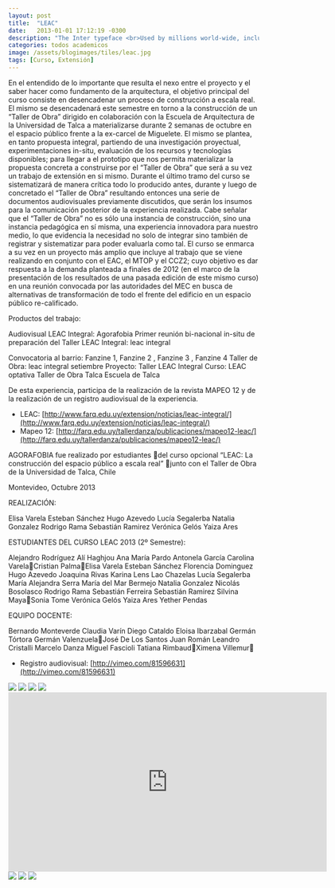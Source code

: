 ```yaml
---
layout: post
title:  "LEAC"
date:   2013-01-01 17:12:19 -0300
description: "The Inter typeface <br>Used by millions world-wide, including big names like Unity, Pixar, GitHub, Mozilla, Figma and many others."
categories: todos academicos
image: /assets/blogimages/tiles/leac.jpg
tags: [Curso, Extensión]
---
```

En el entendido de lo importante que resulta el nexo entre el proyecto y el saber hacer como fundamento de la arquitectura, el objetivo principal del curso consiste en desencadenar un proceso de construcción a escala real. El mismo se desencadenará este semestre en torno a la construcción de un “Taller de Obra” dirigido en colaboración con la Escuela de Arquitectura de la Universidad de Talca a materializarse durante 2 semanas de octubre en el espacio público frente a la ex-carcel de Miguelete. El mismo se plantea, en tanto propuesta integral, partiendo de una investigación proyectual, experimentaciones in-situ, evaluación de los recursos y tecnologías disponibles; para llegar a el prototipo que nos permita materializar la propuesta concreta a construirse por el “Taller de Obra” que será a su vez un trabajo de extensión en si mismo.  Durante el último tramo del curso se sistematizará de manera crítica todo lo producido antes, durante y luego de concretado el “Taller de Obra” resultando entonces una serie de documentos audiovisuales previamente discutidos, que serán los insumos para la comunicación posterior de la experiencia realizada.
Cabe señalar que el “Taller de Obra” no es sólo una instancia de construcción, sino una instancia pedagógica en sí misma, una experiencia innovadora para nuestro medio, lo que evidencia la necesidad no solo de integrar sino también de registrar y sistematizar para poder evaluarla como tal. El curso se enmarca a su vez en un proyecto más amplio que incluye al trabajo que se viene realizando en conjunto con el EAC, el MTOP y el CCZ2; cuyo objetivo es dar respuesta a la demanda planteada a finales de 2012 (en el marco de la presentación de los resultados de una pasada edición de este mismo curso) en una reunión convocada por las autoridades del MEC en busca de alternativas de transformación de todo el frente del edificio en un espacio público re-calificado.

Productos del trabajo:

Audiovisual LEAC Integral: Agorafobia
Primer reunión bi-nacional in-situ de preparación del Taller LEAC Integral: leac integral

Convocatoria al barrio: Fanzine 1,  Fanzine 2 ,  Fanzine 3 ,  Fanzine 4
Taller de Obra: leac integral setiembre
Proyecto: Taller LEAC Integral
Curso:  LEAC optativa
Taller de Obra Talca
Escuela de Talca

De esta experiencia, participa de la realización de la revista MAPEO 12 y de la realización de un registro audiovisual de la experiencia.
- LEAC: [http://www.farq.edu.uy/extension/noticias/leac-integral/](http://www.farq.edu.uy/extension/noticias/leac-integral/)
- Mapeo 12: [http://farq.edu.uy/tallerdanza/publicaciones/mapeo12-leac/](http://farq.edu.uy/tallerdanza/publicaciones/mapeo12-leac/)

AGORAFOBIA fue realizado por estudiantes del curso opcional “LEAC: La construcción del espacio público a escala real” junto con el Taller de Obra de la Universidad de Talca, Chile 

Montevideo, Octubre 2013


REALIZACIÓN:

Elisa Varela
Esteban Sánchez
Hugo Azevedo
Lucía Segalerba
Natalia Gonzalez
Rodrigo Rama
Sebastián Ramirez
Verónica Gelós
Yaiza Ares


ESTUDIANTES DEL CURSO LEAC 2013 (2º Semestre):

Alejandro Rodríguez
Alí Haghjou
Ana María Pardo
Antonela García
Carolina VarelaCristian PalmaElisa Varela
Esteban Sánchez
Florencia Dominguez
Hugo Azevedo
Joaquina Rivas
Karina Lens
Lao Chazelas 
Lucía Segalerba
María Alejandra Serra
María del Mar Bermejo
Natalia Gonzalez
Nicolás Bosolasco
Rodrigo Rama
Sebastián Ferreira
Sebastián Ramirez
Silvina MayaSonia Tome
Verónica Gelós
Yaiza Ares
Yether Pendas


EQUIPO DOCENTE:

Bernardo Monteverde
Claudia Varín
Diego Cataldo
Eloisa Ibarzabal
Germán Tórtora
Germán ValenzuelaJosé De Los Santos
Juan Román
Leandro Cristalli
Marcelo Danza
Miguel Fascioli
Tatiana RimbaudXimena Villemur


- Registro audiovisual: [http://vimeo.com/81596631](http://vimeo.com/81596631)

<img class="post-image-full" src="/assets/blogimages/leac-1.jpg">
<img class="post-image-full" src="/assets/blogimages/leac-2.jpg">
<img class="post-image-full" src="/assets/blogimages/leac-3.jpg">
<img class="post-image-full" src="/assets/blogimages/leac-4.jpg">
<iframe title="vimeo-player" src="https://player.vimeo.com/video/81596631?h=4a622fec1c" width="640" height="360" frameborder="0" allowfullscreen></iframe>
<img class="post-image-full" src="/assets/blogimages/leac-5.jpg">
<img class="post-image-full" src="/assets/blogimages/leac-6.jpg">
<img class="post-image-full" src="/assets/blogimages/leac-7.jpg">